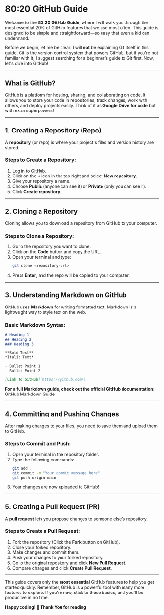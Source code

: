 # 80:20 GitHub Guide

Welcome to the **80:20 GitHub Guide**, where I will walk you through the most essential 20% of GitHub features that we use most often. This guide is designed to be simple and straightforward—so easy that even a kid can understand.

Before we begin, let me be clear: I will **not** be explaining Git itself in this guide. Git is the version control system that powers GitHub, but if you're not familiar with it, I suggest searching for a beginner’s guide to Git first. Now, let's dive into GitHub!

---

## What is GitHub?
GitHub is a platform for hosting, sharing, and collaborating on code. It allows you to store your code in repositories, track changes, work with others, and deploy projects easily. Think of it as **Google Drive for code** but with extra superpowers!

---

## 1. Creating a Repository (Repo)
A **repository** (or repo) is where your project's files and version history are stored.

### Steps to Create a Repository:
1. Log in to [GitHub](https://github.com/).
2. Click on the **+** icon in the top right and select **New repository**.
3. Give your repository a name.
4. Choose **Public** (anyone can see it) or **Private** (only you can see it).
5. Click **Create repository**.

---

## 2. Cloning a Repository
Cloning allows you to download a repository from GitHub to your computer.

### Steps to Clone a Repository:
1. Go to the repository you want to clone.
2. Click on the **Code** button and copy the URL.
3. Open your terminal and type:
   ```sh
   git clone <repository-url>
   ```
4. Press **Enter**, and the repo will be copied to your computer.

---

## 3. Understanding Markdown on GitHub
GitHub uses **Markdown** for writing formatted text. Markdown is a lightweight way to style text on the web.

### Basic Markdown Syntax:
```md
# Heading 1
## Heading 2
### Heading 3

**Bold Text**
*Italic Text*

- Bullet Point 1
- Bullet Point 2

[Link to GitHub](https://github.com/)

```
**For a full Markdown guide, check out the official GitHub documentation:** [GitHub Markdown Guide](https://guides.github.com/features/mastering-markdown/)

---

## 4. Committing and Pushing Changes
After making changes to your files, you need to save them and upload them to GitHub.

### Steps to Commit and Push:
1. Open your terminal in the repository folder.
2. Type the following commands:
   ```sh
   git add .
   git commit -m "Your commit message here"
   git push origin main
   ```
3. Your changes are now uploaded to GitHub!

---

## 5. Creating a Pull Request (PR)
A **pull request** lets you propose changes to someone else's repository.

### Steps to Create a Pull Request:
1. Fork the repository (Click the **Fork** button on GitHub).
2. Clone your forked repository.
3. Make changes and commit them.
4. Push your changes to your forked repository.
5. Go to the original repository and click **New Pull Request**.
6. Compare changes and click **Create Pull Request**.

---
This guide covers only the **most essential** GitHub features to help you get started quickly. Remember, GitHub is a powerful tool with many more features to explore. If you're new, stick to these basics, and you'll be productive in no time.

**Happy coding! 🚀 Thank You for reading**

